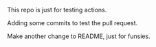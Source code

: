 This repo is just for testing actions.

Adding some commits to test the pull request.

Make another change to README, just for funsies.
